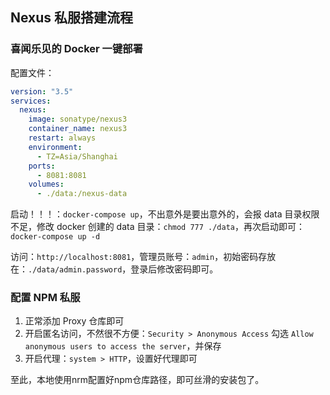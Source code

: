 ## Nexus 私服搭建流程

### 喜闻乐见的 Docker 一键部署

配置文件：

```yaml
version: "3.5"
services:
  nexus:
    image: sonatype/nexus3
    container_name: nexus3
    restart: always
    environment:
      - TZ=Asia/Shanghai
    ports:
      - 8081:8081
    volumes:
      - ./data:/nexus-data
```

启动！！！：`docker-compose up`，不出意外是要出意外的，会报 data 目录权限不足，修改 docker 创建的 data 目录：`chmod 777 ./data`，再次启动即可：`docker-compose up -d`

访问：`http://localhost:8081`，管理员账号：`admin`，初始密码存放在：`./data/admin.password`，登录后修改密码即可。

### 配置 NPM 私服

1. 正常添加 Proxy 仓库即可
2. 开启匿名访问，不然很不方便：`Security > Anonymous Access` 勾选 `Allow anonymous users to access the server`，并保存
3. 开启代理：`system > HTTP`，设置好代理即可

至此，本地使用nrm配置好npm仓库路径，即可丝滑的安装包了。